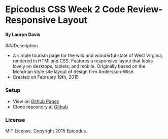 # Epicodus CSS Week 2 Code Review-Responsive Layout
#### By Lauryn Davis

###Description

* A simple tourism page for the wild and wonderful state of West Virginia, rendered in HTMl and CSS. Features a responsive layout that looks lovely on desktops, tablets, and mobile. Originally based on the Mondrian style site layout of design firm Andersson-Wise.
* Created on February 19th, 2015

### Setup

* View on [Github Pages](http://lryndavis.github.io/CSS_Review_2)
* Clone repository at [Github](https://github.com/lryndavis/CSS_Review_2.git)

### License
MIT License. Copyright 2015 Epicodus.
